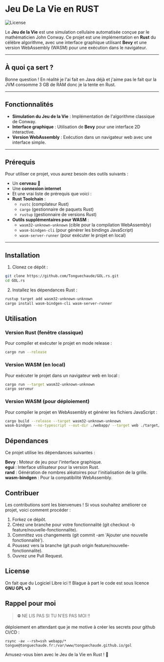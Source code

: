 # Jeu De La Vie en **RUST**

![License](https://img.shields.io/badge/License-GPLv3-blue.svg)

Le **Jeu de la Vie** est une simulation cellulaire automatisée conçue par le mathématicien John Conway. Ce projet est une implémentation en **Rust** du célèbre algorithme, avec une interface graphique utilisant **Bevy** et une version WebAssembly (WASM) pour une exécution dans le navigateur.

---

## À quoi ça sert ?

Bonne question ! En réalité je l'ai fait en Java déjà et j'aime pas le fait qur la JVM consomme 3 GB de RAM donc je la tente en Rust.

---

## Fonctionnalités

- **Simulation du Jeu de la Vie** : Implémentation de l'algorithme classique de Conway.
- **Interface graphique** : Utilisation de **Bevy** pour une interface 2D interactive.
- **Version WebAssembly** : Exécution dans un navigateur web avec une interface simple.

---

## Prérequis

Pour utiliser ce projet, vous aurez besoin des outils suivants :

- Un **cerveau** :brain:
- Une **connexion internet**
- Et une vrai liste de prérequis que voici : 
- **Rust Toolchain** :
  - `rustc` (compilateur Rust)
  - `cargo` (gestionnaire de paquets Rust)
  - `rustup` (gestionnaire de versions Rust)
- **Outils supplémentaires pour WASM** :
  - `wasm32-unknown-unknown` (cible pour la compilation WebAssembly)
  - `wasm-bindgen-cli` (pour générer les bindings JavaScript)
  - `wasm-server-runner` (pour exécuter le projet en local)

---

## Installation

1. Clonez ce dépôt :

```bash
git clone https://github.com/Tonguechaude/GOL.rs.git
cd GOL.rs
```
   
2. Installez les dépendances Rust :

```bash
rustup target add wasm32-unknown-unknown
cargo install wasm-bindgen-cli wasm-server-runner
```

## Utilisation
    
### Version Rust (fenêtre classique)
    
Pour compiler et exécuter le projet en mode release :

```bash
cargo run --release
```    

### Version WASM (en local)
    
Pour exécuter le projet dans un navigateur web en local :

```bash    
cargo run --target wasm32-unknown-unknown
cargo serveur
```
    
### Version WASM (pour déploiement)
    
Pour compiler le projet en WebAssembly et générer les fichiers JavaScript :

```bash
cargo build --release --target wasm32-unknown-unknown
wasm-bindgen --no-typescript --out-dir ./webapp/ --target web ./target/wasm32-unknown-unknown/release/Jeu_de_la_Vie.wasm
```

## Dépendances
    
Ce projet utilise les dépendances suivantes :
    
**Bevy** : Moteur de jeu pour l'interface graphique.  
**egui** : Interface utilisateur pour la version Rust.  
**rand** : Génération de nombres aléatoires pour l'initialisation de la grille.  
**wasm-bindgen** : Pour la compatibilité WebAssembly.  
    
## Contribuer
    
Les contributions sont les bienvenues ! Si vous souhaitez améliorer ce projet, voici comment procéder :
    
1. Forkez ce dépôt.
2. Créez une branche pour votre fonctionnalité (git checkout -b feature/nouvelle-fonctionnalite).
3. Committez vos changements (git commit -am 'Ajouter une nouvelle fonctionnalité').
4. Poussez vers la branche (git push origin feature/nouvelle-fonctionnalite).
5. Ouvrez une Pull Request.
    
## License
    
On fait que du Logiciel Libre ici !! Blague à part le code est sous licence **GNU GPL v3**

## Rappel pour moi

> :no_entry: NE LIS PAS SI TU N'ES PAS MOI !!
    
déploiement en attendant que je me motive à créer les secrets pour github CI/CD : 

    rsync -av --rsh=ssh webapp/* tongue@tonguechaude.fr:/var/www/tonguechaude.github.io/gol
    
Amusez-vous bien avec le Jeu de la Vie en Rust ! 🚀
